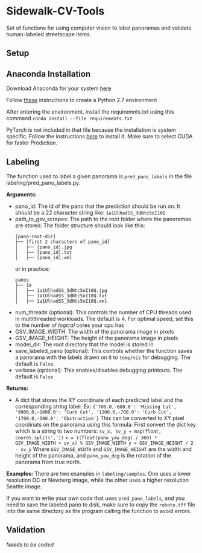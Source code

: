 # Sidewalk-CV-Tools
Set of functions for using computer vision to label panoramas and validate human-labeled streetscape items.

## Setup
## Anaconda Installation

Download Anaconda for your system [here](https://www.anaconda.com/distribution/)

Follow [these](https://docs.anaconda.com/anaconda/user-guide/tasks/switch-environment/) instructions to create a Python 2.7 environment

After entering the environment, install the requiremnts.txt using this command ```conda install --file requirements.txt```

PyTorch is not included in that file because the installation is system specific. Follow the instructions [here](https://pytorch.org/get-started/locally/) to install it. Make sure to select CUDA for faster Prediction.

## Labeling
The function used to label a given panorama is ```pred_pano_labels``` in the file labeling/pred_pano_labels.py.

**Arguments:**
- pano_id: The id of the pano that the prediction should be run on. It should be a 22 character string like: ```1a1UlhadSS_3dNtc5oI10Q```
- path\_to\_gsv\_scrapes: The path to the root folder where the panoramas are stored. The folder structure should look like this:
	```
	[pano-root-dir]
	├── [first 2 characters of pano_id]
	│   ├── [pano_id].jpg
	│   ├── [pano_id].txt
	│   ├── [pano_id].xml
	```
	or in practice:
	```
	panos
	├── 1a
	│   ├── 1a1UlhadSS_3dNtc5oI10Q.jpg
	│   ├── 1a1UlhadSS_3dNtc5oI10Q.txt
	│   ├── 1a1UlhadSS_3dNtc5oI10Q.xml
	```
- num_threads (optional): This controls the number of CPU threads used in multithreaded workloads. The default is 4. For optimal speed, set this to the number of *logical* cores your cpu has
- GSV_IMAGE_WIDTH: The width of the panorama image in pixels
- GSV_IMAGE_HEIGHT: The height of the panorama image in pixels
- model_dir: The root directory that the model is stored in
- save_labeled_pano (optional): This controls whether the function saves a panorama with the labels drawn on it to ```temp/viz``` for debugging. The default is ```False```.
- verbose (optional): This enables/disables debugging printouts. The default is ```False```

**Returns:**
- A dict that stores the XY coordinate of each predicted label and the corresponding string label. Ex:
		```{'700.0,-600.0': 'Missing Cut', '9900.0,-1000.0': 'Curb Cut', '1200.0,-700.0': 'Curb Cut', '1700.0,-500.0': 'Obstruction'}```
		This can be converted to XY pixel coordinats on the panorama using this formula:
			First convert the dict key which is a string to two numbers: ```sv_x, sv_y = map(float, coords.split(','))```
			```
			x = ((float(pano_yaw_deg) / 360) * GSV_IMAGE_WIDTH + sv_x) % GSV_IMAGE_WIDTH
    		y = GSV_IMAGE_HEIGHT / 2 - sv_y
    		```
    		Where ```GSV_IMAGE_WIDTH``` and ```GSV_IMAGE_HEIGHT``` are the width and height of the panorama, and ```pano_yaw_deg``` is the rotation of the panorama from true north.

**Examples:**
There are two examples in ```labeling/samples```. One uses a lower resolution DC or Newberg image, while the other uses a higher resolution Seattle image.

If you want to write your own code that uses ```pred_pano_labels```, and you need to save the labeled pano to disk, make sure to copy the ```roboto.tff``` file into the same directory as the program calling the function to avoid errors.

## Validation
_Needs to be coded_